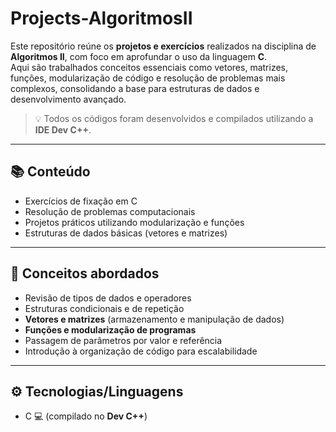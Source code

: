 # Projects-AlgoritmosII

Este repositório reúne os **projetos e exercícios** realizados na disciplina de **Algoritmos II**, com foco em aprofundar o uso da linguagem **C**.  
Aqui são trabalhados conceitos essenciais como vetores, matrizes, funções, modularização de código e resolução de problemas mais complexos, consolidando a base para estruturas de dados e desenvolvimento avançado.

> 💡 Todos os códigos foram desenvolvidos e compilados utilizando a **IDE Dev C++**.

---

## 📚 Conteúdo  

- Exercícios de fixação em C  
- Resolução de problemas computacionais  
- Projetos práticos utilizando modularização e funções  
- Estruturas de dados básicas (vetores e matrizes)  

---

## 🎯 Conceitos abordados  

- Revisão de tipos de dados e operadores  
- Estruturas condicionais e de repetição  
- **Vetores e matrizes** (armazenamento e manipulação de dados)  
- **Funções e modularização de programas**  
- Passagem de parâmetros por valor e referência  
- Introdução à organização de código para escalabilidade  

---

## ⚙️ Tecnologias/Linguagens  

- C 💻 (compilado no **Dev C++**)  
